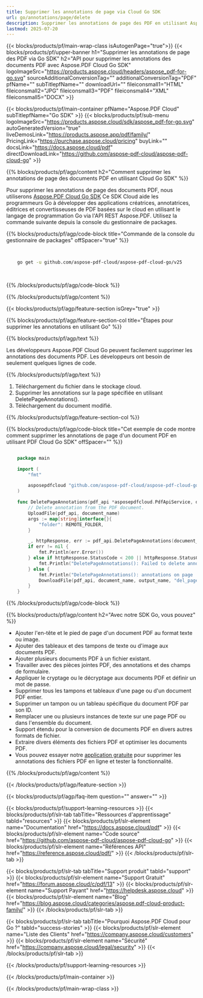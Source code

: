 ```yaml
---
title: Supprimer les annotations de page via Cloud Go SDK
url: go/annotations/page/delete
description: Supprimer les annotations de page des PDF en utilisant Aspose.PDF Cloud SDK pour Go.
lastmod: 2025-07-20
---
```


{{< blocks/products/pf/main-wrap-class isAutogenPage="true">}}
{{< blocks/products/pf/upper-banner h1="Supprimer les annotations de page des PDF via Go SDK" h2="API pour supprimer les annotations des documents PDF avec Aspose.PDF Cloud Go SDK" logoImageSrc="https://products.aspose.cloud/headers/aspose_pdf-for-go.svg" sourceAdditionalConversionTag="" additionalConversionTag="PDF" pfName="" subTitlepfName="" downloadUrl="" fileiconsmall1="HTML" fileiconsmall2="JPG" fileiconsmall3="PDF" fileiconsmall4="XML" fileiconsmall5="DOCX" >}}

{{< blocks/products/pf/main-container pfName="Aspose.PDF Cloud" subTitlepfName="Go SDK" >}}
{{< blocks/products/pf/sub-menu logoImageSrc="https://products.aspose.cloud/sdk/aspose_pdf-for-go.svg"
autoGeneratedVersion="true"
liveDemosLink="https://products.aspose.app/pdf/family/" PricingLink="https://purchase.aspose.cloud/pricing" buyLink="" docsLink="https://docs.aspose.cloud/pdf"  directDownloadLink="https://github.com/aspose-pdf-cloud/aspose-pdf-cloud-go" >}}

{{% blocks/products/pf/agp/content h2="Comment supprimer les annotations de page des documents PDF en utilisant Cloud Go SDK" %}}

Pour supprimer les annotations de page des documents PDF, nous utiliserons
[Aspose.PDF Cloud Go SDK](https://products.aspose.cloud/pdf/go/)
Ce SDK Cloud aide les programmeurs Go à développer des applications créatrices, annotatrices, éditrices et convertisseuses de PDF basées sur le cloud en utilisant le langage de programmation Go via l'API REST Aspose.PDF. Utilisez la commande suivante depuis la console du gestionnaire de packages.

{{% blocks/products/pf/agp/code-block title="Commande de la console du gestionnaire de packages" offSpacer="true" %}}

```bash

     
    go get -u github.com/aspose-pdf-cloud/aspose-pdf-cloud-go/v25
     
     
```

{{% /blocks/products/pf/agp/code-block %}}

{{% /blocks/products/pf/agp/content %}}

{{< blocks/products/pf/agp/feature-section isGrey="true" >}}

{{% blocks/products/pf/agp/feature-section-col title="Étapes pour supprimer les annotations en utilisant Go" %}}

{{% blocks/products/pf/agp/text %}}

Les développeurs Aspose.PDF Cloud Go peuvent facilement supprimer les annotations des documents PDF. Les développeurs ont besoin de seulement quelques lignes de code.

{{% /blocks/products/pf/agp/text %}}

1. Téléchargement du fichier dans le stockage cloud.
1. Supprimer les annotations sur la page spécifiée en utilisant DeletePageAnnotations().
1. Téléchargement du document modifié.

{{% /blocks/products/pf/agp/feature-section-col %}}

{{% blocks/products/pf/agp/code-block title="Cet exemple de code montre comment supprimer les annotations de page d'un document PDF en utilisant PDF Cloud Go SDK" offSpacer="" %}}

```go

    package main

    import (
        "fmt"

        asposepdfcloud "github.com/aspose-pdf-cloud/aspose-pdf-cloud-go/v25"
    )

    func DeletePageAnnotations(pdf_api *asposepdfcloud.PdfApiService, document_name string, page_num int32, output_name string) {
        // Delete annotation from the PDF document.
        UploadFile(pdf_api, document_name)
        args := map[string]interface{}{
            "folder": REMOTE_FOLDER,
        }

        _, httpResponse, err := pdf_api.DeletePageAnnotations(document_name, page_num, args)
        if err != nil {
            fmt.Println(err.Error())
        } else if httpResponse.StatusCode < 200 || httpResponse.StatusCode > 299 {
            fmt.Println("DeletePageAnnotations(): Failed to delete annotation from the document.")
        } else {
            fmt.Println("DeletePageAnnotations(): annotations on page '", page_num, "' deleted from the document '"+document_name+"'.")
            DownloadFile(pdf_api, document_name, output_name, "del_page_annotations_")
        }
    }
```

{{% /blocks/products/pf/agp/code-block %}}

{{% blocks/products/pf/agp/content h2="Avec notre SDK Go, vous pouvez" %}}

+ Ajouter l'en-tête et le pied de page d'un document PDF au format texte ou image.
+ Ajouter des tableaux et des tampons de texte ou d'image aux documents PDF.
+ Ajouter plusieurs documents PDF à un fichier existant.
+ Travailler avec des pièces jointes PDF, des annotations et des champs de formulaire.
+ Appliquer le cryptage ou le décryptage aux documents PDF et définir un mot de passe.
+ Supprimer tous les tampons et tableaux d'une page ou d'un document PDF entier.
+ Supprimer un tampon ou un tableau spécifique du document PDF par son ID.
+ Remplacer une ou plusieurs instances de texte sur une page PDF ou dans l'ensemble du document.
+ Support étendu pour la conversion de documents PDF en divers autres formats de fichier.
+ Extraire divers éléments des fichiers PDF et optimiser les documents PDF.
+ Vous pouvez essayer notre [application gratuite](https://products.aspose.app/pdf/) pour supprimer les annotations des fichiers PDF en ligne et tester la fonctionnalité.

{{% /blocks/products/pf/agp/content %}}

{{< /blocks/products/pf/agp/feature-section >}}

{{< blocks/products/pf/agp/faq-item question="" answer="" >}}

{{< blocks/products/pf/support-learning-resources >}}
{{< blocks/products/pf/slr-tab tabTitle="Ressources d'apprentissage" tabId="resources" >}}
{{< blocks/products/pf/slr-element name="Documentation" href="https://docs.aspose.cloud/pdf" >}}
{{< blocks/products/pf/slr-element name="Code source" href="https://github.com/aspose-pdf-cloud/aspose-pdf-cloud-go" >}}
{{< blocks/products/pf/slr-element name="Références API" href="https://reference.aspose.cloud/pdf/" >}}
{{< /blocks/products/pf/slr-tab >}}

{{< blocks/products/pf/slr-tab tabTitle="Support produit" tabId="support" >}}
{{< blocks/products/pf/slr-element name="Support Gratuit" href="https://forum.aspose.cloud/c/pdf/13" >}}
{{< blocks/products/pf/slr-element name="Support Payant" href="https://helpdesk.aspose.cloud" >}}
{{< blocks/products/pf/slr-element name="Blog" href="https://blog.aspose.cloud/categories/aspose.pdf-cloud-product-family/" >}}
{{< /blocks/products/pf/slr-tab >}}

{{< blocks/products/pf/slr-tab tabTitle="Pourquoi Aspose.PDF Cloud pour Go ?" tabId="success-stories" >}}
{{< blocks/products/pf/slr-element name="Liste des Clients" href="https://company.aspose.cloud/customers" >}}
{{< blocks/products/pf/slr-element name="Sécurité" href="https://company.aspose.cloud/legal/security" >}}
{{< /blocks/products/pf/slr-tab >}}

{{< /blocks/products/pf/support-learning-resources >}}

{{< /blocks/products/pf/main-container >}}

{{< /blocks/products/pf/main-wrap-class >}}



